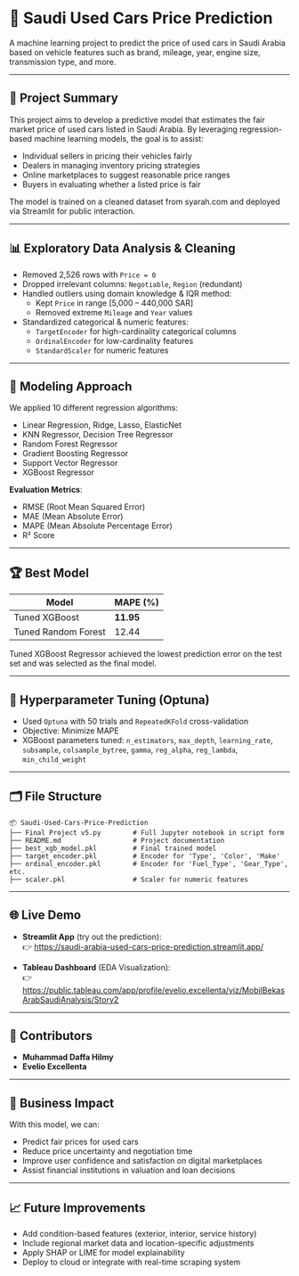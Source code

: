 # 🚗 Saudi Used Cars Price Prediction

A machine learning project to predict the price of used cars in Saudi Arabia based on vehicle features such as brand, mileage, year, engine size, transmission type, and more.

---

## 📌 Project Summary

This project aims to develop a predictive model that estimates the fair market price of used cars listed in Saudi Arabia. By leveraging regression-based machine learning models, the goal is to assist:

- Individual sellers in pricing their vehicles fairly
- Dealers in managing inventory pricing strategies
- Online marketplaces to suggest reasonable price ranges
- Buyers in evaluating whether a listed price is fair

The model is trained on a cleaned dataset from syarah.com and deployed via Streamlit for public interaction.

---

## 📊 Exploratory Data Analysis & Cleaning

- Removed 2,526 rows with `Price = 0`
- Dropped irrelevant columns: `Negotiable`, `Region` (redundant)
- Handled outliers using domain knowledge & IQR method:
  - Kept `Price` in range [5,000 – 440,000 SAR]
  - Removed extreme `Mileage` and `Year` values
- Standardized categorical & numeric features:
  - `TargetEncoder` for high-cardinality categorical columns
  - `OrdinalEncoder` for low-cardinality features
  - `StandardScaler` for numeric features

---

## 🧠 Modeling Approach

We applied 10 different regression algorithms:

- Linear Regression, Ridge, Lasso, ElasticNet
- KNN Regressor, Decision Tree Regressor
- Random Forest Regressor
- Gradient Boosting Regressor
- Support Vector Regressor
- XGBoost Regressor

**Evaluation Metrics**:
- RMSE (Root Mean Squared Error)
- MAE (Mean Absolute Error)
- MAPE (Mean Absolute Percentage Error)
- R² Score

---

## 🏆 Best Model

| Model               | MAPE (%) |
|---------------------|----------|
| Tuned XGBoost       | **11.95** |
| Tuned Random Forest | 12.44    |

Tuned XGBoost Regressor achieved the lowest prediction error on the test set and was selected as the final model.

---

## 🔧 Hyperparameter Tuning (Optuna)

- Used `Optuna` with 50 trials and `RepeatedKFold` cross-validation
- Objective: Minimize MAPE
- XGBoost parameters tuned: `n_estimators`, `max_depth`, `learning_rate`, `subsample`, `colsample_bytree`, `gamma`, `reg_alpha`, `reg_lambda`, `min_child_weight`

---

## 🗂️ File Structure

```
📦 Saudi-Used-Cars-Price-Prediction
├── Final Project v5.py        # Full Jupyter notebook in script form
├── README.md                  # Project documentation
├── best_xgb_model.pkl         # Final trained model
├── target_encoder.pkl         # Encoder for 'Type', 'Color', 'Make'
├── ordinal_encoder.pkl        # Encoder for 'Fuel_Type', 'Gear_Type', etc.
├── scaler.pkl                 # Scaler for numeric features
```

---

## 🌐 Live Demo

- **Streamlit App** (try out the prediction):  
  👉 https://saudi-arabia-used-cars-price-prediction.streamlit.app/

- **Tableau Dashboard** (EDA Visualization):  
  👉 https://public.tableau.com/app/profile/evelio.excellenta/viz/MobilBekasArabSaudiAnalysis/Story2

---

## 👥 Contributors

- **Muhammad Daffa Hilmy**
- **Evelio Excellenta**

---

## 📌 Business Impact

With this model, we can:
- Predict fair prices for used cars
- Reduce price uncertainty and negotiation time
- Improve user confidence and satisfaction on digital marketplaces
- Assist financial institutions in valuation and loan decisions

---

## 📈 Future Improvements

- Add condition-based features (exterior, interior, service history)
- Include regional market data and location-specific adjustments
- Apply SHAP or LIME for model explainability
- Deploy to cloud or integrate with real-time scraping system
